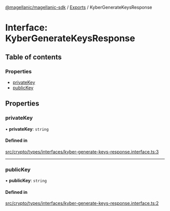 [@magellanic/magellanic-sdk](../README.md) / [Exports](../modules.md) / KyberGenerateKeysResponse

# Interface: KyberGenerateKeysResponse

## Table of contents

### Properties

- [privateKey](KyberGenerateKeysResponse.md#privatekey)
- [publicKey](KyberGenerateKeysResponse.md#publickey)

## Properties

### privateKey

• **privateKey**: `string`

#### Defined in

[src/crypto/types/interfaces/kyber-generate-keys-response.interface.ts:3](https://github.com/Magellanic-AI/magellanic-sdk-nodejs/blob/0e4ce76/src/crypto/types/interfaces/kyber-generate-keys-response.interface.ts#L3)

___

### publicKey

• **publicKey**: `string`

#### Defined in

[src/crypto/types/interfaces/kyber-generate-keys-response.interface.ts:2](https://github.com/Magellanic-AI/magellanic-sdk-nodejs/blob/0e4ce76/src/crypto/types/interfaces/kyber-generate-keys-response.interface.ts#L2)

